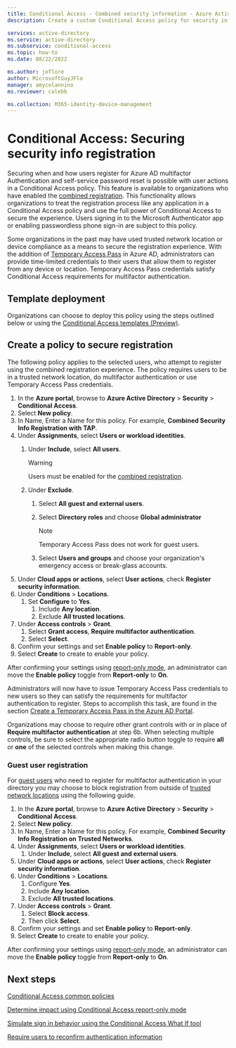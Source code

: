 ```yaml
---
title: Conditional Access - Combined security information - Azure Active Directory
description: Create a custom Conditional Access policy for security info registration

services: active-directory
ms.service: active-directory
ms.subservice: conditional-access
ms.topic: how-to
ms.date: 08/22/2022

ms.author: joflore
author: MicrosoftGuyJFlo
manager: amycolannino
ms.reviewer: calebb

ms.collection: M365-identity-device-management
---
```

# Conditional Access: Securing security info registration

Securing when and how users register for Azure AD multifactor Authentication and self-service password reset is possible with user actions in a Conditional Access policy. This feature is available to organizations who have enabled the [combined registration](../authentication/concept-registration-mfa-sspr-combined.md). This functionality allows organizations to treat the registration process like any application in a Conditional Access policy and use the full power of Conditional Access to secure the experience. Users signing in to the Microsoft Authenticator app or enabling passwordless phone sign-in are subject to this policy.

Some organizations in the past may have used trusted network location or device compliance as a means to secure the registration experience. With the addition of [Temporary Access Pass](../authentication/howto-authentication-temporary-access-pass.md) in Azure AD, administrators can provide time-limited credentials to their users that allow them to register from any device or location. Temporary Access Pass credentials satisfy Conditional Access requirements for multifactor authentication.

## Template deployment

Organizations can choose to deploy this policy using the steps outlined below or using the [Conditional Access templates (Preview)](concept-conditional-access-policy-common.md#conditional-access-templates-preview). 

## Create a policy to secure registration

The following policy applies to the selected users, who attempt to register using the combined registration experience. The policy requires users to be in a trusted network location, do multifactor authentication or use Temporary Access Pass credentials.

1. In the **Azure portal**, browse to **Azure Active Directory** > **Security** > **Conditional Access**.
1. Select **New policy**.
1. In Name, Enter a Name for this policy. For example, **Combined Security Info Registration with TAP**.
1. Under **Assignments**, select **Users or workload identities**.
   1. Under **Include**, select **All users**.

      > [!WARNING]
      > Users must be enabled for the [combined registration](../authentication/howto-registration-mfa-sspr-combined.md).

   1. Under **Exclude**.
      1. Select **All guest and external users**.
      1. Select **Directory roles** and choose **Global administrator**
      
         > [!NOTE]
         > Temporary Access Pass does not work for guest users.

      1. Select **Users and groups** and choose your organization's emergency access or break-glass accounts. 
1. Under **Cloud apps or actions**, select **User actions**, check **Register security information**.
1. Under **Conditions** > **Locations**. 
   1. Set **Configure** to **Yes**. 
      1. Include **Any location**.
      1. Exclude **All trusted locations**.
1. Under **Access controls** > **Grant**. 
   1. Select **Grant access**, **Require multifactor authentication**.
   1. Select **Select**.
1. Confirm your settings and set **Enable policy** to **Report-only**.
1. Select **Create** to create to enable your policy.

After confirming your settings using [report-only mode](howto-conditional-access-insights-reporting.md), an administrator can move the **Enable policy** toggle from **Report-only** to **On**.

Administrators will now have to issue Temporary Access Pass credentials to new users so they can satisfy the requirements for multifactor authentication to register. Steps to accomplish this task, are found in the section [Create a Temporary Access Pass in the Azure AD Portal](../authentication/howto-authentication-temporary-access-pass.md#create-a-temporary-access-pass).

Organizations may choose to require other grant controls with or in place of **Require multifactor authentication** at step 6b. When selecting multiple controls, be sure to select the appropriate radio button toggle to require **all** or **one** of the selected controls when making this change.

### Guest user registration

For [guest users](../external-identities/what-is-b2b.md) who need to register for multifactor authentication in your directory you may choose to block registration from outside of [trusted network locations](concept-conditional-access-conditions.md#locations) using the following guide.

1. In the **Azure portal**, browse to **Azure Active Directory** > **Security** > **Conditional Access**.
1. Select **New policy**.
1. In Name, Enter a Name for this policy. For example, **Combined Security Info Registration on Trusted Networks**.
1. Under **Assignments**, select **Users or workload identities**.
   1. Under **Include**, select **All guest and external users**.
1. Under **Cloud apps or actions**, select **User actions**, check **Register security information**.
1. Under **Conditions** > **Locations**.
   1. Configure **Yes**.
   1. Include **Any location**.
   1. Exclude **All trusted locations**.
1. Under **Access controls** > **Grant**.
   1. Select **Block access**.
   1. Then click **Select**.
1. Confirm your settings and set **Enable policy** to **Report-only**.
1. Select **Create** to create to enable your policy.

After confirming your settings using [report-only mode](howto-conditional-access-insights-reporting.md), an administrator can move the **Enable policy** toggle from **Report-only** to **On**.

## Next steps

[Conditional Access common policies](concept-conditional-access-policy-common.md)

[Determine impact using Conditional Access report-only mode](howto-conditional-access-insights-reporting.md)

[Simulate sign in behavior using the Conditional Access What If tool](troubleshoot-conditional-access-what-if.md)

[Require users to reconfirm authentication information](../authentication/concept-sspr-howitworks.md#reconfirm-authentication-information)
